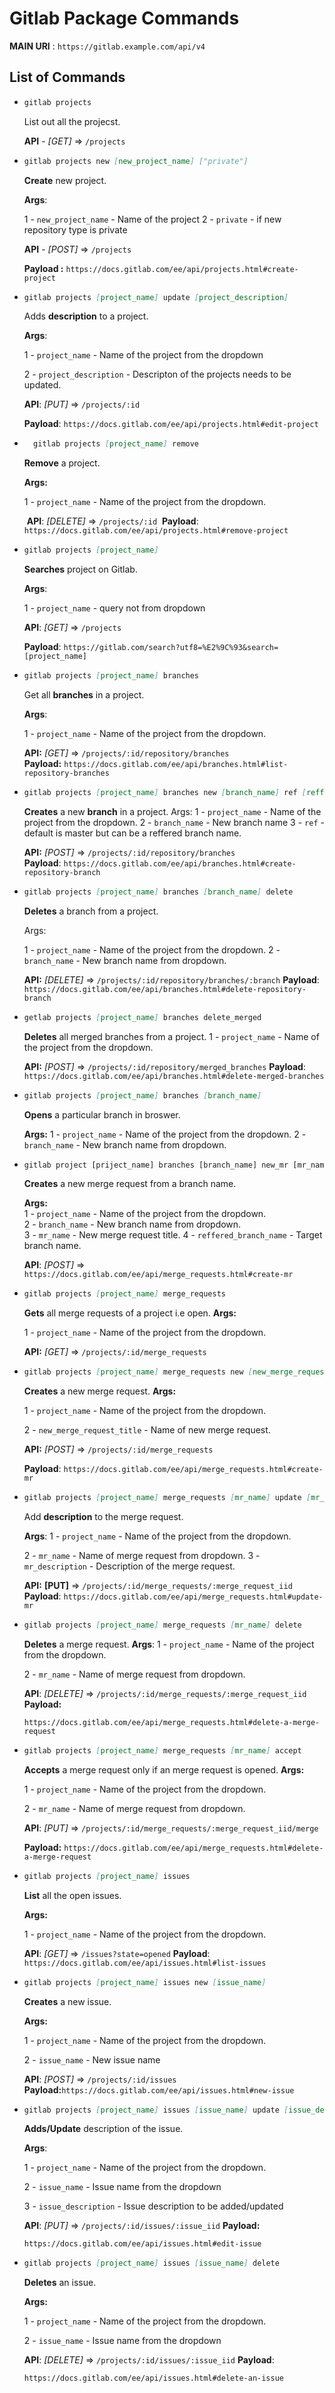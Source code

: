 # Gitlab Package Commands

**MAIN URI** : `https://gitlab.example.com/api/v4`

## List of Commands

- ```markdown
  gitlab projects
  ```

  List out all the projecst.

  **API** - _[GET]_ => `/projects`

* ```markdown
  gitlab projects new [new_project_name] ["private"]
  ```

  **Create** new project.

  **Args**:

  1 - `new_project_name` - Name of the project
  2 - `private` - if new repository type is private

  **API** - _[POST]_ => `/projects`

  **Payload :**
  `https://docs.gitlab.com/ee/api/projects.html#create-project`

- ```markdown
  gitlab projects [project_name] update [project_description]
  ```

  Adds **description** to a project.

  **Args**:

  1 - `project_name` - Name of the project from the dropdown

  2 - `project_description` - Descripton of the projects needs to be updated.

  **API**: _[PUT]_ => `/projects/:id`

  **Payload**:
  `https://docs.gitlab.com/ee/api/projects.html#edit-project`

- ```markdown
    gitlab projects [project_name] remove
  ```

  **Remove** a project.

  **Args:**

  1 - `project_name` - Name of the project from the dropdown.

  ​ **API**: _[DELETE]_ => `/projects/:id`
  ​ **Payload**:
  ​ `https://docs.gitlab.com/ee/api/projects.html#remove-project`

- ```markdown
  gitlab projects [project_name]
  ```

  **Searches** project on Gitlab.

  **Args**:

  1 - `project_name` - query not from dropdown

  **API**: _[GET]_ => `/projects`

  **Payload**:
  `https://gitlab.com/search?utf8=%E2%9C%93&search=[project_name]`

* ```markdown
  gitlab projects [project_name] branches
  ```

  Get all **branches** in a project.

  **Args**:

  1 - `project_name` - Name of the project from the dropdown.

  **API:** _[GET]_ => `/projects/:id/repository/branches` <br/>
  **Payload:**
  `https://docs.gitlab.com/ee/api/branches.html#list-repository-branches`

- ```markdown
  gitlab projects [project_name] branches new [branch_name] ref [reffered_branch_name]
  ```

  **Creates** a new **branch** in a project.
  Args:
  1 - `project_name` - Name of the project from the dropdown.
  2 - `branch_name` - New branch name
  3 - `ref` - default is master but can be a reffered branch name.  

  **API:** _[POST]_ => `/projects/:id/repository/branches` <br/>
  **Payload**:
  `https://docs.gitlab.com/ee/api/branches.html#create-repository-branch`

- ```markdown
  gitlab projects [project_name] branches [branch_name] delete
  ```

  **Deletes** a branch from a project.

  Args:

  1 - `project_name` - Name of the project from the dropdown.
  2 - `branch_name` - New branch name from dropdown.

  **API:** _[DELETE]_ => `/projects/:id/repository/branches/:branch`
  **Payload**:
  `https://docs.gitlab.com/ee/api/branches.html#delete-repository-branch`

- ```markdown
  getlab projects [project_name] branches delete_merged
  ```

  **Deletes** all merged branches from a project.
  1 - `project_name` - Name of the project from the dropdown.

  **API:** _[POST]_ => `/projects/:id/repository/merged_branches`
  **Payload**:
  `https://docs.gitlab.com/ee/api/branches.html#delete-merged-branches`

- ```markdown
  gitlab projects [project_name] branches [branch_name]
  ```

  **Opens** a particular branch in broswer.

  **Args:**
  1 - `project_name` - Name of the project from the dropdown.
  2 - `branch_name` - New branch name from dropdown.

- ```javascript
  gitlab project [priject_name] branches [branch_name] new_mr [mr_name] ref [reffered_branch_name]
  ```
  
  **Creates** a new merge request from a branch name.
  
  **Args:** <br />
  1 - `project_name` - Name of the project from the dropdown. <br/>
  2 - `branch_name` - New branch name from dropdown. <br/>
  3 - `mr_name` - New merge request title.
  4 - `reffered_branch_name` - Target branch name. 
  
  **API**: _[POST]_ => `https://docs.gitlab.com/ee/api/merge_requests.html#create-mr`

* ```markdown
  gitlab projects [project_name] merge_requests
  ```

  **Gets** all merge requests of a project i.e open.
  **Args:**

  1 - `project_name` - Name of the project from the dropdown.

  **API:** _[GET]_ => `/projects/:id/merge_requests`

- ```markdown
  gitlab projects [project_name] merge_requests new [new_merge_request_title]
  ```

  **Creates** a new merge request.
  **Args:**

  1 - `project_name` - Name of the project from the dropdown.

  2 - `new_merge_request_title` - Name of new merge request.

  **API:** _[POST]_ => `/projects/:id/merge_requests`

  **Payload**:
  `https://docs.gitlab.com/ee/api/merge_requests.html#create-mr`

- ```markdown
  gitlab projects [project_name] merge_requests [mr_name] update [mr_description]
  ```

  Add **description** to the merge request.

  **Args**:
  1 - `project_name` - Name of the project from the dropdown.

  2 - `mr_name` - Name of merge request from dropdown.
  3 - `mr_description` - Description of the merge request.

  **API:** **[PUT]** => `/projects/:id/merge_requests/:merge_request_iid`
  **Payload**:
  `https://docs.gitlab.com/ee/api/merge_requests.html#update-mr`

- ```markdown
  gitlab projects [project_name] merge_requests [mr_name] delete
  ```

  **Deletes** a merge request.
  **Args**:
  1 - `project_name` - Name of the project from the dropdown.

  2 - `mr_name` - Name of merge request from dropdown.

  **API**: _[DELETE]_ => `/projects/:id/merge_requests/:merge_request_iid`
  **Payload:**

  `https://docs.gitlab.com/ee/api/merge_requests.html#delete-a-merge-request`

- ```markdown
  gitlab projects [project_name] merge_requests [mr_name] accept
  ```

  **Accepts** a merge request only if an merge request is opened.
  **Args:**

  1 - `project_name` - Name of the project from the dropdown.

  2 - `mr_name` - Name of merge request from dropdown.

  **API**: _[PUT]_ => `/projects/:id/merge_requests/:merge_request_iid/merge`

  **Payload:**
  `https://docs.gitlab.com/ee/api/merge_requests.html#delete-a-merge-request`

- ```markdown
  gitlab projects [project_name] issues
  ```

  **List** all the open issues.

  **Args:**

  1 - `project_name` - Name of the project from the dropdown.

  **API**: _[GET]_ => `/issues?state=opened`
  **Payload**:
  `https://docs.gitlab.com/ee/api/issues.html#list-issues`

- ```markdown
  gitlab projects [project_name] issues new [issue_name]
  ```

  **Creates** a new issue.

  **Args:**

  1 - `project_name` - Name of the project from the dropdown.

  2 - `issue_name` - New issue name

  **API**: _[POST]_ => `/projects/:id/issues`
  **Payload:**`https://docs.gitlab.com/ee/api/issues.html#new-issue`

- ```markdown
  gitlab projects [project_name] issues [issue_name] update [issue_description]
  ```

  **Adds/Update** description of the issue.

  **Args**:

  1 - `project_name` - Name of the project from the dropdown.

  2 - `issue_name` - Issue name from the dropdown

  3 - `issue_description` - Issue description to be added/updated

  **API**: _[PUT]_ => `/projects/:id/issues/:issue_iid`
  **Payload:**

  `https://docs.gitlab.com/ee/api/issues.html#edit-issue`

* ```markdown
  gitlab projects [project_name] issues [issue_name] delete
  ```

  **Deletes** an issue.

  **Args:**

  1 - `project_name` - Name of the project from the dropdown.

  2 - `issue_name` - Issue name from the dropdown

  **API**: _[DELETE]_ => `/projects/:id/issues/:issue_iid`
  **Payload**:

  `https://docs.gitlab.com/ee/api/issues.html#delete-an-issue`
